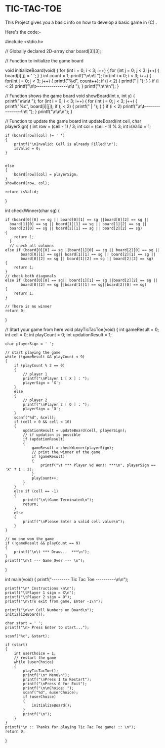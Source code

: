 # TIC-TAC-TOE
This Project gives you a basic info on how to develop a basic game in (C) .

Here's the code:-

  #include <stdio.h>
 
// Globally declared 2D-array
char board[3][3];
 
// Function to initialize the game board

void initializeBoard(void)
{
    for (int i = 0; i < 3; i++)
    {
        for (int j = 0; j < 3; j++)
        {
            board[i][j] = ' ';
        }
    }
    int count = 1;
    printf("\n\n\t  ");
    for(int i = 0; i < 3; i++)
    {
        for(int j = 0; j < 3; j++)
        {
            printf("%d", count++);
            if (j < 2)
            {
                printf("  |  ");
            }
        }
        if (i < 2)
        printf("\n\t----------------\n\t  ");
    }
    printf("\n\n\n");
}
 
// Function shows the game board
void showBoard(int x, int y)
{
    printf("\n\n\t  ");
    for (int i = 0; i < 3; i++)
    {
        for (int j = 0; j < 3; j++)
        {
            printf("%c", board[i][j]);
            if (j < 2)
            {
                printf("  |  ");
            }
        }
        if (i < 2)
        printf("\n\t----------------\n\t  ");
    }
    printf("\n\n\n");
}
 
// Function to update the game board
int updateBoard(int cell, char playerSign)
{
    int row = (cell - 1) / 3;
    int col = (cell - 1) % 3;
    int isValid = 1;
 
   
    if (board[row][col] != ' ')
    {
        printf("\nInvalid: Cell is already Filled!\n");
        isValid = 0;
    }
 
    
    else
    {
        board[row][col] = playerSign;
    }
    showBoard(row, col);
 
    return isValid;
}


int checkWinner(char sg)
{
   
    if (board[0][0] == sg || board[0][1] == sg ||board[0][2] == sg ||
      board[1][0] == sg || board[1][1] == sg || board[1][2] == sg ||
      board[2][0] == sg || board[2][1] == sg || board[2][2] == sg)
    {
        return 1;
      }
      // check all columns
    else if (board[0][0] == sg ||board[1][0] == sg || board[2][0] == sg ||
           board[0][1] == sg|| board[1][1] == sg || board[2][1] == sg ||
           board[0][2] == sg || board[1][2] == sg || board[2][2] == sg)
    {
        return 1;
    }
    // check both diagonals
    else if (board[0][0] == sg|| board[1][1] == sg ||board[2][2] == sg ||
           board[0][2] == sg ||board[1][1] == sg||board[2][0] == sg)
    {
        return 1;
    }
 
    // There is no winner
    return 0;
}
 
// Start your game from here
void playTicTacToe(void)
{
    int gameResult = 0;
    int cell = 0;
    int playCount = 0;
    int updationResult = 1;
 
    char playerSign = ' ';
 
    // start playing the game
    while (!gameResult && playCount < 9)
    {
        if (playCount % 2 == 0)
        {
            // player 1
            printf("\nPlayer 1 [ X ] : ");
            playerSign = 'X';
        }
        else
        {
            // player 2
            printf("\nPlayer 2 [ O ] : ");
            playerSign = 'O';
        }
        scanf("%d", &cell);
        if (cell > 0 && cell < 10)
        {
            updationResult = updateBoard(cell, playerSign);
            // if updation is possible
            if (updationResult)
            {
                gameResult = checkWinner(playerSign);
                // print the winner of the game
                if (gameResult)
                {
                    printf("\t *** Player %d Won!! ***\n", playerSign == 'X' ? 1 : 2);
                }
                playCount++;
            }
        }
        else if (cell == -1)
        {
            printf("\n\tGame Terminated\n");
            return;
        }
        else
        {
            printf("\nPlease Enter a valid cell value\n");
        }
    }
 
    // no one won the game
    if (!gameResult && playCount == 9)
    {
        printf("\n\t *** Draw...  ***\n");
    }
    printf("\n\t --- Game Over --- \n");
}
 
int main(void)
{
    printf("--------- Tic Tac Toe ----------\n\n");
 
    printf("\n* Instructions \n\n");
    printf("\tPlayer 1 sign = X\n");
    printf("\tPlayer 2 sign = O");
    printf("\n\tTo exit from game, Enter -1\n");
 
    printf("\n\n* Cell Numbers on Board\n");
    initializeBoard();
 
    char start = ' ';
    printf("\n> Press Enter to start...");
 
    scanf("%c", &start);
 
    if (start)
    {
        int userChoice = 1;
        // restart the game
        while (userChoice)
        {
            playTicTacToe();
            printf("\n* Menu\n");
            printf("\nPress 1 to Restart");
            printf("\nPress 0 for Exit");
            printf("\n\nChoice: ");
            scanf("%d", &userChoice);
            if (userChoice)
            {
                initializeBoard();
            }
            printf("\n");
        }
    }
    printf("\n :: Thanks for playing Tic Tac Toe game! :: \n");
    return 0;
}
